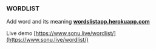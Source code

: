 ### WORDLIST

Add word and its meaning **[wordslistapp.herokuapp.com](https://wordslistapp.herokuapp.com/)**


Live demo [https://www.sonu.live/wordlist/](https://www.sonu.live/wordlist/)
